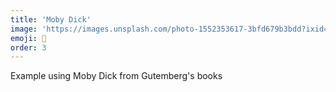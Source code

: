 ```yaml
---
title: 'Moby Dick'
image: 'https://images.unsplash.com/photo-1552353617-3bfd679b3bdd?ixid=MnwxMjA3fDB8MHxwaG90by1wYWdlfHx8fGVufDB8fHx8&ixlib=rb-1.2.1&auto=format&fit=crop&w=2250&q=80'
emoji: 🚢
order: 3
---
```



Example using Moby Dick from Gutemberg's books